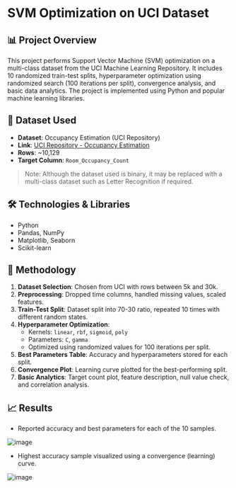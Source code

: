 # SVM Optimization on UCI Dataset

## 📊 Project Overview
This project performs Support Vector Machine (SVM) optimization on a multi-class dataset from the UCI Machine Learning Repository. It includes 10 randomized train-test splits, hyperparameter optimization using randomized search (100 iterations per split), convergence analysis, and basic data analytics. The project is implemented using Python and popular machine learning libraries.

## 📁 Dataset Used
- **Dataset**: Occupancy Estimation (UCI Repository)
- **Link**: [UCI Repository - Occupancy Estimation](https://archive.ics.uci.edu/ml/datasets/Occupancy+Detection+)
- **Rows**: ~10,129
- **Target Column**: `Room_Occupancy_Count`

> Note: Although the dataset used is binary, it may be replaced with a multi-class dataset such as Letter Recognition if required.

## 🛠️ Technologies & Libraries
- Python
- Pandas, NumPy
- Matplotlib, Seaborn
- Scikit-learn

## 🔄 Methodology
1. **Dataset Selection**: Chosen from UCI with rows between 5k and 30k.
2. **Preprocessing**: Dropped time columns, handled missing values, scaled features.
3. **Train-Test Split**: Dataset split into 70-30 ratio, repeated 10 times with different random states.
4. **Hyperparameter Optimization**:
   - Kernels: `linear`, `rbf`, `sigmoid`, `poly`
   - Parameters: `C`, `gamma`
   - Optimized using randomized values for 100 iterations per split.
5. **Best Parameters Table**: Accuracy and hyperparameters stored for each split.
6. **Convergence Plot**: Learning curve plotted for the best-performing split.
7. **Basic Analytics**: Target count plot, feature description, null value check, and correlation analysis.

## 📈 Results
- Reported accuracy and best parameters for each of the 10 samples.

![image](https://github.com/user-attachments/assets/e6859e44-4021-4334-8094-4063c163e3c2)


- Highest accuracy sample visualized using a convergence (learning) curve.

![image](https://github.com/user-attachments/assets/7410b31c-5290-4af9-a6dc-fba2862f8675)


